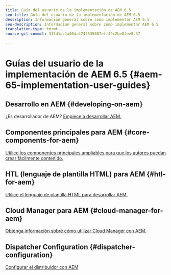 ```yaml
---
title: Guía del usuario de la implementación de AEM 6.5
seo-title: Guía del usuario de la implementación de AEM 6.5
description: Información general sobre cómo implementar AEM 6.5
seo-description: Información general sobre cómo implementar AEM 6.5
translation-type: tm+mt
source-git-commit: 315d1ac1a00da474f535087eff49c2be8fee8c37

---
```



# Guías del usuario de la implementación de AEM 6.5 {#aem-65-implementation-user-guides}

## Desarrollo en AEM {#developing-on-aem}

¿Es desarrollador de AEM? [Empiece a desarrollar AEM.](/help/sites-developing/home.md)

## Componentes principales para AEM {#core-components-for-aem}

[Utilice los componentes principales ampliables para que los autores puedan crear fácilmente contenido.](https://docs.adobe.com/content/help/en/experience-manager-core-components/using/introduction.html)

## HTL (lenguaje de plantilla HTML) para AEM {#htl-for-aem}

[Utilice el lenguaje de plantilla HTML para desarrollar AEM.](https://docs.adobe.com/content/help/en/experience-manager-htl/using/overview.html)

## Cloud Manager para AEM {#cloud-manager-for-aem}

[Obtenga información sobre cómo utilizar Cloud Manager con AEM.](https://docs.adobe.com/content/help/en/experience-manager-cloud-manager/using/introduction-to-cloud-manager.html)

## Dispatcher Configuration {#dispatcher-configuration}

[Configurar el distribuidor con AEM](https://docs.adobe.com/content/help/en/experience-manager-dispatcher/using/dispatcher.html)
